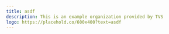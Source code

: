 ```yaml
---
title: asdf
description: This is an example organization provided by TVS 
logo: https://placehold.co/600x400?text=asdf
---
```

